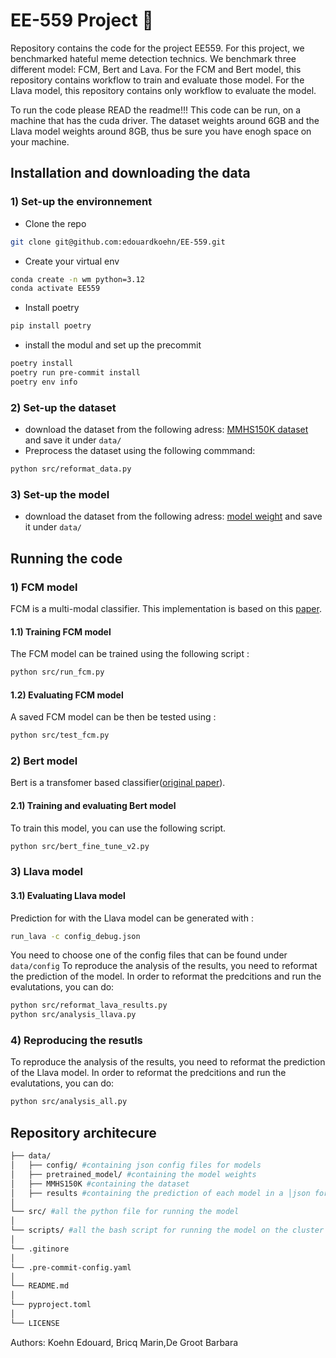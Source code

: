 
# EE-559 Project 🌋

Repository contains the code for the project EE559. For this project, we benchmarked hateful meme detection technics. We benchmark three different model: FCM, Bert and Lava. For the FCM and Bert model, this repository contains workflow to train and evaluate those model. For the Llava model, this repository contains only workflow to evaluate the model.

To run the code please READ the readme!!!
This code can be run, on a machine that has the cuda driver. The dataset weights around 6GB and the Llava model weights around 8GB, thus be sure you have enogh space on your machine. 


## Installation and downloading the data
### 1) Set-up the environnement
- Clone the repo
```bash
git clone git@github.com:edouardkoehn/EE-559.git
```

- Create your virtual env
```bash
conda create -n wm python=3.12
conda activate EE559
```
- Install poetry
```bash
pip install poetry
```
- install the modul and set up the precommit
```bash
poetry install
poetry run pre-commit install
poetry env info
```
### 2) Set-up the dataset
- download the dataset from the following adress: [MMHS150K dataset](https://drive.google.com/file/d/1S9mMhZFkntNnYdO-1dZXwF_8XIiFcmlF/view) and save it under ```data/```
- Preprocess the dataset using the following commmand:
```bash
python src/reformat_data.py
```
### 3) Set-up the model
- download the dataset from the following adress: [model weight](https://drive.google.com/drive/folders/178WNg4i2pFYRpRJRPJxdMOGF6n6YnyJA?usp=sharing) and save it under ```data/```

## Running the code

### 1) FCM model
FCM is a multi-modal classifier. This implementation is based on this [paper](https://arxiv.org/pdf/1910.03814).
#### 1.1) Training FCM model
The FCM model can be trained using the following script :
```bash
python src/run_fcm.py
```
#### 1.2) Evaluating FCM model
A saved FCM model can be then be tested using :
```bash
python src/test_fcm.py
```
### 2) Bert model
Bert is a transfomer based classifier([original paper](https://arxiv.org/pdf/1810.04805)).
#### 2.1) Training and evaluating Bert model
To train this model, you can use the following script.
```bash
python src/bert_fine_tune_v2.py
```
### 3) Llava model
#### 3.1) Evaluating Llava model
Prediction for with the Llava model can be generated with :
```bash
run_lava -c config_debug.json
```
You need to choose one of the config files that can be found under ```data/config```
To reproduce the analysis of the results, you need to reformat the prediction of the model. In order to reformat the predcitions and run the evalutations, you can do:
```bash
python src/reformat_lava_results.py
python src/analysis_llava.py
```
### 4) Reproducing the resutls
To reproduce the analysis of the results, you need to reformat the prediction of the Llava model. In order to reformat the predcitions and run the evalutations, you can do:
```bash
python src/analysis_all.py
```
## Repository architecure

```bash
├── data/
│   ├── config/ #containing json config files for models
│   ├── pretrained_model/ #containing the model weights
│   ├── MMHS150K #containing the dataset
│   ├── results #containing the prediction of each model in a │json format
│
└── src/ #all the python file for running the model
│
└── scripts/ #all the bash script for running the model on the cluster
│
└── .gitinore
│
└── .pre-commit-config.yaml
│
└── README.md
│
└── pyproject.toml
│
└── LICENSE
```
Authors: Koehn Edouard, Bricq Marin,De Groot Barbara
